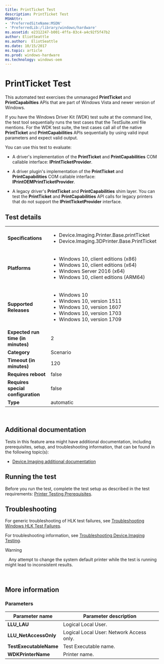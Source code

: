 ```yaml
---
title: PrintTicket Test
description: PrintTicket Test
MSHAttr:
- 'PreferredSiteName:MSDN'
- 'PreferredLib:/library/windows/hardware'
ms.assetid: e2312247-b001-4ffa-83c4-a4c92f5f47b2
author: EliotSeattle
ms.author:  EliotSeattle
ms.date: 10/15/2017
ms.topic: article
ms.prod: windows-hardware
ms.technology: windows-oem
---
```


# <span id="p_hlk_test.59c36ef2-9ec8-494e-bbaa-8fed2dacd376"></span>PrintTicket Test


This automated test exercises the unmanaged **PrintTicket** and **PrintCapabilties** APIs that are part of Windows Vista and newer version of Windows.

If you have the Windows Driver Kit (WDK) test suite at the command line, the test tool sequentially runs the test cases that the TestSuite.xml file mentions. For the WDK test suite, the test cases call all of the native **PrintTicket** and **PrintCapabilities** APIs sequentially by using valid input parameters and expect valid output.

You can use this test to evaluate:

-   A driver's implementation of the **PrintTicket** and **PrintCapabilities** COM callable interface: **IPrintTicketProvider**.

-   A driver plugin's implementation of the **PrintTicket** and **PrintCapabilities** COM callable interface: **IPrintOEMPrintTicketProvider**.

-   A legacy driver's **PrintTicket** and **PrintCapabilities** shim layer. You can test the **PrintTicket** and **PrintCapabilities** API calls for legacy printers that do not support the **IPrintTicketProvider** interface.

## Test details
|||
|---|---|
| **Specifications**  | <ul><li>Device.Imaging.Printer.Base.printTicket</li><li>Device.Imaging.3DPrinter.Base.PrintTicket</li></ul> |  
| **Platforms**   | <ul><li>Windows 10, client editions (x86)</li><li>Windows 10, client editions (x64)</li><li>Windows Server 2016 (x64)</li><li>Windows 10, client editions (ARM64)</li></ul> |
| **Supported Releases** | <ul><li>Windows 10</li><li>Windows 10, version 1511</li><li>Windows 10, version 1607</li><li>Windows 10, version 1703</li><li>Windows 10, version 1709</li></ul> |
|**Expected run time (in minutes)**| 2 |
|**Category**| Scenario |
|**Timeout (in minutes)**| 120 |
|**Requires reboot**| false |
|**Requires special configuration**| false |
|**Type**| automatic |

 

## <span id="Additional_documentation"></span><span id="additional_documentation"></span><span id="ADDITIONAL_DOCUMENTATION"></span>Additional documentation


Tests in this feature area might have additional documentation, including prerequisites, setup, and troubleshooting information, that can be found in the following topic(s):

-   [Device.Imaging additional documentation](device-imaging-additional-documentation.md)

## <span id="Running_the_test"></span><span id="running_the_test"></span><span id="RUNNING_THE_TEST"></span>Running the test


Before you run the test, complete the test setup as described in the test requirements: [Printer Testing Prerequisites](printer-testing-prerequisites.md).

## <span id="Troubleshooting"></span><span id="troubleshooting"></span><span id="TROUBLESHOOTING"></span>Troubleshooting


For generic troubleshooting of HLK test failures, see [Troubleshooting Windows HLK Test Failures](..\user\troubleshooting-windows-hlk-test-failures.md).

For troubleshooting information, see [Troubleshooting Device.Imaging Testing](troubleshooting-deviceimaging-testing.md).

>[!WARNING]
>  
Any attempt to change the system default printer while the test is running might lead to inconsistent results.

 

## <span id="More_information"></span><span id="more_information"></span><span id="MORE_INFORMATION"></span>More information


### <span id="Parameters"></span><span id="parameters"></span><span id="PARAMETERS"></span>Parameters

| Parameter name         | Parameter description                    |
|------------------------|------------------------------------------|
| **LLU\_LAU**           | Logical Local User.                      |
| **LLU\_NetAccessOnly** | Logical Local User: Network Access only. |
| **TestExecutableName** | Test Executable name.                    |
| **WDKPrinterName**     | Printer name.                            |

 

 

 






